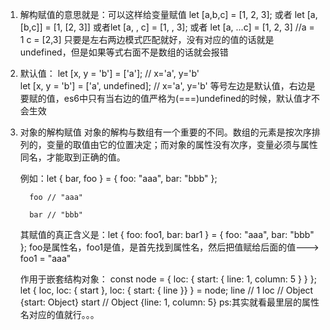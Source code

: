 1. 解构赋值的意思就是：可以这样给变量赋值 let [a,b,c] = [1, 2, 3]; 
   或者 let [a,[b,c]] = [1, [2, 3]]
   或者let [a, , c] = [1, , 3]; 
   或者 let [a, ...c] = [1, 2, 3] //a = 1 c = [2,3]
   只要是左右两边模式匹配就好，没有对应的值的话就是undefined，但是如果等式右面不是数组的话就会报错

2. 默认值：
	let [x, y = 'b'] = ['a']; // x='a', y='b'   
	let [x, y = 'b'] = ['a', undefined]; // x='a', y='b'
	 等号左边是默认值，右边是要赋的值，es6中只有当右边的值严格为(===)undefined的时候，默认值才不会生效

3. 对象的解构赋值
	对象的解构与数组有一个重要的不同。数组的元素是按次序排列的，变量的取值由它的位置决定；而对象的属性没有次序，变量必须与属性同名，才能取到正确的值。

	例如：let { bar, foo } = { foo: "aaa", bar: "bbb" };

		 foo // "aaa"
		 
		 bar // "bbb"
	其赋值的真正含义是：let { foo: foo1, bar: bar1 } = { foo: "aaa", bar: "bbb" };
	     foo是属性名，foo1是值，是首先找到属性名，然后把值赋给后面的值---> foo1 = "aaa"

	作用于嵌套结构对象：
		const node = {
		  loc: {
		    start: {
		      line: 1,
		      column: 5
		    }
		  }
		};
		let { loc, loc: { start }, loc: { start: { line }} } = node;
		line // 1
		loc  // Object {start: Object}
		start // Object {line: 1, column: 5}
		ps:其实就看最里层的属性名对应的值就行。。。
